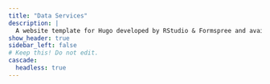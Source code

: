 ```yaml
---
title: "Data Services"
description: |
  A website template for Hugo developed by RStudio & Formspree and available for free.
show_header: true
sidebar_left: false
# Keep this! Do not edit.
cascade:
  headless: true
---
```


